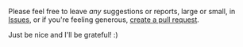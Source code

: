 Please feel free to leave _any_ suggestions or reports, large or small, in
[Issues](https://github.com/skgrush/sink-pipe/issues), or if you're feeling generous,
[create a pull request](https://github.com/skgrush/sink-pipe/pulls).

Just be nice and I'll be grateful! :)

